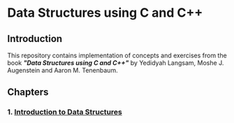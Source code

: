 # Data Structures using C and C++

## Introduction

This repository contains implementation of concepts and exercises from the book ***"Data Structures using C and C++"*** by Yedidyah Langsam, Moshe J. Augenstein and Aaron M. Tenenbaum.

## Chapters

### 1. [Introduction to Data Structures](./Introduction%20to%20Data%20Structures/)
